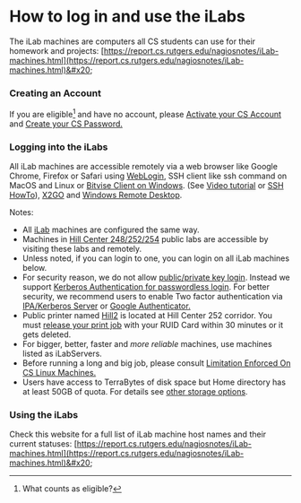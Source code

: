 # How to log in and use the iLabs

The iLab machines are computers all CS students can use for their homework and projects: [https://report.cs.rutgers.edu/nagiosnotes/iLab-machines.html](https://report.cs.rutgers.edu/nagiosnotes/iLab-machines.html)&#x20;



### Creating an Account

If you are eligible[^1] and have no account, please [Activate your CS Account](https://services.cs.rutgers.edu/accounts/) and [Create your CS Password.](https://services.cs.rutgers.edu/accounts/changepass/changepass)

### Logging into the iLabs

All iLab machines are accessible remotely via a web browser like Google Chrome, Firefox or Safari using [WebLogin](https://resources.cs.rutgers.edu/docs/using-cs-weblogin-to-access-ilab-machines/), SSH client like ssh command on MacOS and Linux or [Bitvise Client on Windows](https://www.bitvise.com/ssh-client-download). (See [Video tutorial](https://www.youtube.com/watch?v=lJjEhWC0XYQ) or [SSH HowTo](https://www.howtogeek.com/311287/how-to-connect-to-an-ssh-server-from-windows-macos-or-linux/)), [X2GO](https://resources.cs.rutgers.edu/docs/other/x2go/) and [Windows Remote Desktop](https://resources.cs.rutgers.edu/docs/computer-systems/windows-remote-desktop/).

Notes:

* All [iLab](https://ilab.cs.rutgers.edu/) machines are configured the same way.
* Machines in [Hill Center 248/252/254](https://maps.rutgers.edu/#/?lat=40.52185495910643\&lng=-74.46239418071269\&selected=3752\&sidebar=true\&zoom=17) public labs are accessible by visiting these labs and remotely.
* Unless noted, if you can login to one, you can login on all iLab machines below.
* For security reason, we do not allow [public/private key login](https://resources.cs.rutgers.edu/ssh-keys-public-keys-authentication-issues/). Instead we support [Kerberos Authentication for passwordless login](https://resources.cs.rutgers.edu/docs/setting-up-kerberos-support-for-your-home-or-office-machine/). For better security, we recommend users to enable Two factor authentication via [IPA/Kerberos Server](https://services.cs.rutgers.edu/two-factor.html) or [Google Authenticator.](https://www.cs.rutgers.edu/\~makmur/howto/googleauthenticator/index.html)
* Public printer named [Hill2](https://report.cs.rutgers.edu/nagios/cgi-bin/status.cgi?host=hill2.cs.rutgers.edu\&style=detail) is located at Hill Center 252 corridor. You must [release your print job](https://oit-nb.rutgers.edu/service/printing/how-do-i-release-my-print-job) with your RUID Card within 30 minutes or it gets deleted.
* For bigger, better, faster and _more reliable_ machines, use machines listed as iLabServers.
* Before running a long and big job, please consult [Limitation Enforced On CS Linux Machines.](https://resources.cs.rutgers.edu/docs/limitation-enforced-on-cs-linux-machines/)
* Users have access to TerraBytes of disk space but Home directory has at least 50GB of quota. For details see [other storage options](https://resources.cs.rutgers.edu/docs/file-storage/storage-technology-options/).

### Using the iLabs

Check this website for a full list of iLab machine host names and their current statuses: [https://report.cs.rutgers.edu/nagiosnotes/iLab-machines.html](https://report.cs.rutgers.edu/nagiosnotes/iLab-machines.html)&#x20;



[^1]: What counts as eligible?
